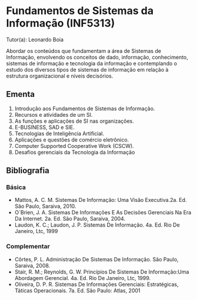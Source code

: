 # Fundamentos de Sistemas da Informação (INF5313)

Tutor(a): Leonardo Boia

Abordar os conteúdos que fundamentam a área de Sistemas de Informação, envolvendo os conceitos de dado, informação, conhecimento, sistemas de informação e tecnologia da informação e contemplando o estudo dos diversos tipos de sistemas de informação em relação à estrutura organizacional e níveis decisórios.

## Ementa

1. Introdução aos Fundamentos de Sistemas de Informação.
2. Recursos e atividades de um SI.
3. As funções e aplicações de SI nas organizações.
4. E-BUSINESS, SAD e SIE.
5. Tecnologias de Inteligência Artificial.
6. Aplicações e questões de comércio eletrônico.
7. Computer Supported Cooperative Work (CSCW).
8. Desafios gerenciais da Tecnologia da Informação

## Bibliografia

### Básica

- Mattos, A. C. M. Sistemas De Informação: Uma Visão Executiva.2a. Ed. São Paulo, Saraiva, 2010.
- O´Brien, J. A. Sistemas De Informações E As Decisões Gerenciais Na Era Da Internet. 2a. Ed. São Paulo, Saraiva, 2004.
- Laudon, K. C.; Laudon, J. P. Sistemas De Informação. 4a. Ed. Rio De Janeiro, Ltc, 1999

### Complementar

- Côrtes, P. L. Administração De Sistemas De Informação. São Paulo, Saraiva, 2008.
- Stair, R. M.; Reynolds, G. W. Princípios De Sistemas De Informação:Uma Abordagem Gerencial. 4a. Ed. Rio De Janeiro, Ltc, 1999.
- Oliveira, D. P. R. Sistemas De Informações Gerenciais: Estratégicas, Táticas Operacionais. 7a. Ed. São Paulo: Atlas, 2001


